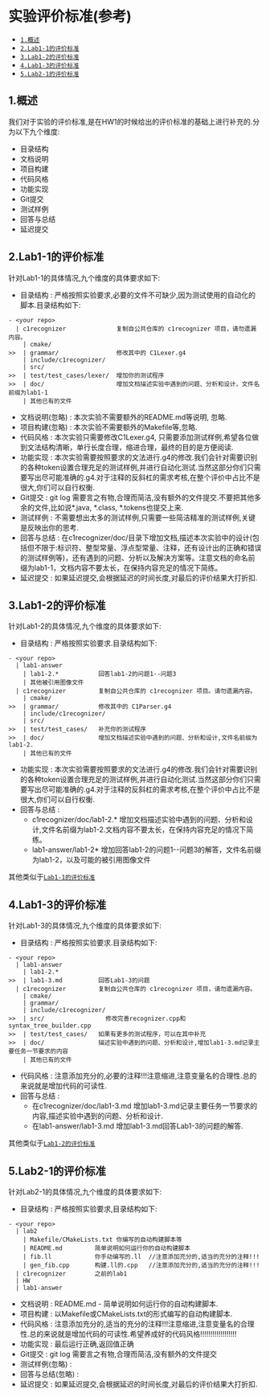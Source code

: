 # 实验评价标准(参考)

- <a href="#1">`1.概述`</a>
- <a href="#2">`2.Lab1-1的评价标准`</a>
- <a href="#3">`3.Lab1-2的评价标准`</a>
- <a href="#4">`4.Lab1-3的评价标准`</a>
- <a href="#5">`5.Lab2-1的评价标准`</a>


<a id="1"/>

## 1.概述

我们对于实验的评价标准,是在HW1的时候给出的评价标准的基础上进行补充的.分为以下九个维度:

- 目录结构
- 文档说明
- 项目构建
- 代码风格
- 功能实现
- Git提交
- 测试样例
- 回答与总结
- 延迟提交

<a id="2"/>

## 2.Lab1-1的评价标准

针对Lab1-1的具体情况,九个维度的具体要求如下:

- 目录结构 : 严格按照实验要求,必要的文件不可缺少,因为测试使用的自动化的脚本.目录结构如下:

``` text
- <your repo>
  | c1recognizer              复制自公共仓库的 c1recognizer 项目，请勿遗漏内容。
    | cmake/
>>  | grammar/                修改其中的 C1Lexer.g4
    | include/c1recognizer/ 
    | src/
>>  | test/test_cases/lexer/  增加你的测试程序
>>  | doc/                    增加文档描述实验中遇到的问题、分析和设计，文件名前缀为lab1-1
    | 其他已有的文件
```

- 文档说明(忽略) : 本次实验不需要额外的README.md等说明, 忽略.
- 项目构建(忽略) : 本次实验不需要额外的Makefile等,忽略.
- 代码风格 : 本次实验只需要修改C1Lexer.g4, 只需要添加测试样例,希望各位做到文法结构清晰，单行长度合理，缩进合理，最终的目的是方便阅读.
- 功能实现 : 本次实验需要按照要求的文法进行.g4的修改.我们会针对需要识别的各种token设置合理充足的测试样例,并进行自动化测试.当然这部分你们只需要写出尽可能准确的.g4.对于注释的反斜杠的需求考核,在整个评价中占比不是很大,你们可以自行权衡.
- Git提交 : git log 需要言之有物,合理而简洁,没有额外的文件提交.不要把其他多余的文件,比如说*.java, *.class, *.tokens也提交上来.
- 测试样例 : 不需要想出太多的测试样例,只需要一些简洁精准的测试样例,关键是反映出你的思考.
- 回答与总结 : 在c1recognizer/doc/目录下增加文档,描述本次实验中的设计(包括但不限于:标识符、整型常量、浮点型常量、注释，还有设计出的正确和错误的测试样例等)，还有遇到的问题、分析以及解决方案等。注意文档的命名前缀为lab1-1，文档内容不要太长，在保持内容充足的情况下简练。
- 延迟提交 : 如果延迟提交,会根据延迟的时间长度,对最后的评价结果大打折扣.


<a id="3"/>

## 3.Lab1-2的评价标准

针对Lab1-2的具体情况,九个维度的具体要求如下:

- 目录结构 : 严格按照实验要求.目录结构如下:

``` text
- <your repo>
  | lab1-answer
    | lab1-2.*           回答lab1-2的问题1--问题3
    | 其他被引用图像文件
  | c1recognizer         复制自公共仓库的 c1recognizer 项目。请勿遗漏内容。
    | cmake/
>>  | grammar/           修改其中的 C1Parser.g4
    | include/c1recognizer/ 
    | src/
>>  | test/test_cases/   补充你的测试程序
>>  | doc/               增加文档描述实验中遇到的问题、分析和设计,文件名前缀为lab1-2.
    | 其他已有的文件
```
- 功能实现 : 本次实验需要按照要求的文法进行.g4的修改.我们会针对需要识别的各种token设置合理充足的测试样例,并进行自动化测试.当然这部分你们只需要写出尽可能准确的.g4.对于注释的反斜杠的需求考核,在整个评价中占比不是很大,你们可以自行权衡.
- 回答与总结 : 
    - c1recognizer/doc/lab1-2.* 增加文档描述实验中遇到的问题、分析和设计,文件名前缀为lab1-2.文档内容不要太长，在保持内容充足的情况下简练。
    - lab1-answer/lab1-2* 增加回答lab1-2的问题1--问题3的解答，文件名前缀为lab1-2，以及可能的被引用图像文件

其他类似于<a href="#2">`Lab1-1的评价标准`</a>

<a id="4"/>

## 4.Lab1-3的评价标准

针对Lab1-3的具体情况,九个维度的具体要求如下:

- 目录结构 : 严格按照实验要求.目录结构如下:

``` text
- <your repo>
  | lab1-answer
    | lab1-2.*
>>  | lab1-3.md          回答Lab1-3的问题
  | c1recognizer         复制自公共仓库的 c1recognizer 项目，请勿遗漏内容。
    | cmake/
    | grammar/           
    | include/c1recognizer/ 
>>  | src/                 修改完善recognizer.cpp和syntax_tree_builder.cpp
>>  | test/test_cases/   如果有更多的测试程序，可以在其中补充
>>  | doc/               描述实验中遇到的问题、分析和设计,增加lab1-3.md记录主要任务一节要求的内容
    | 其他已有的文件
```

- 代码风格 : 注意添加充分的,必要的注释!!!注意缩进,注意变量名的合理性.总的来说就是增加代码的可读性.
- 回答与总结 : 
    - 在c1recognizer/doc/lab1-3.md 增加lab1-3.md记录主要任务一节要求的内容,描述实验中遇到的问题、分析和设计.
    - 在lab1-answer/lab1-3.md 增加lab1-3.md回答Lab1-3的问题的解答.

其他类似于<a href="#3">`Lab1-2的评价标准`</a>

<a id="5"/>

## 5.Lab2-1的评价标准

针对Lab2-1的具体情况,九个维度的具体要求如下:

- 目录结构 : 严格按照实验要求,目录结构如下:

``` text
- <your repo>
  | lab2
    | Makefile/CMakeLists.txt 你编写的自动构建脚本等
    | README.md         简单说明如何运行你的自动构建脚本
    | fib.ll            你手动编写的.ll  //注意添加充分的,适当的充分的注释!!!
    | gen_fib.cpp       构建.ll的.cpp   //注意添加充分的,适当的充分的注释!!!
  | c1recognizer        之前的lab1
  | HW
  | lab1-answer
```

- 文档说明 : README.md - 简单说明如何运行你的自动构建脚本.
- 项目构建 : 以Makefile或CMakeLists.txt的形式编写的自动构建脚本.
- 代码风格 : 注意添加充分的,适当的充分的注释!!!注意缩进,注意变量名的合理性.总的来说就是增加代码的可读性.希望养成好的代码风格!!!!!!!!!!!!!!!!!!
- 功能实现 : 最后运行正确,返回值正确
- Git提交 : git log 需要言之有物,合理而简洁,没有额外的文件提交
- 测试样例(忽略) :
- 回答与总结(忽略) : 
- 延迟提交 : 如果延迟提交,会根据延迟的时间长度,对最后的评价结果大打折扣.
